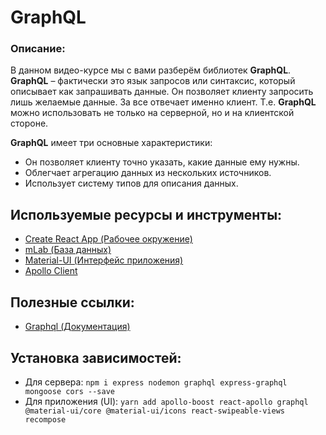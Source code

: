 #  GraphQL

### Описание:
В данном видео-курсе мы с вами разберём библиотек **GraphQL**. **GraphQL** – фактически это язык запросов или синтаксис, который описывает как запрашивать данные. Он позволяет клиенту запросить лишь желаемые данные. За все отвечает именно клиент. Т.е. **GraphQL** можно использовать не только на серверной, но и на клиентской стороне.

**GraphQL** имеет три основные характеристики:
- Он позволяет клиенту точно указать, какие данные ему нужны.
- Облегчает агрегацию данных из нескольких источников.
- Использует систему типов для описания данных.

## Используемые ресурсы и инструменты:
- [Create React App (Рабочее окружение)](https://github.com/facebook/create-react-app)
- [mLab (База данных)](https://mlab.com)
- [Material-UI (Интерфейс приложения)](https://material-ui.com)
- [Apollo Client](https://www.apollographql.com/docs/react/)

## Полезные ссылки:
- [Graphql (Документация)](https://graphql.org/learn/)

## Установка зависимостей:
- Для сервера: `npm i express nodemon graphql express-graphql mongoose cors --save`
- Для приложения (UI): `yarn add apollo-boost react-apollo graphql @material-ui/core @material-ui/icons react-swipeable-views recompose`
